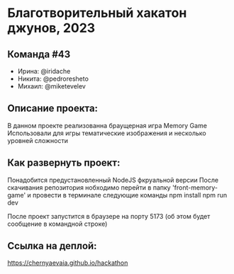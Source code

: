 # Благотворительный хакатон джунов, 2023

## Команда #43
* Ирина: @iridache 
* Никита: @pedroresheto 
* Михаил: @miketevelev 

## Описание проекта:
В данном проекте реализованна браущерная игра Memory Game
Использовали для игры тематические изображения и несколько уровней сложности

## Как развернуть проект:
Понадобится предустановленный NodeJS фкруальной версии
После скачивания репозитория нобходимо перейти в папку 'front-memory-game' и провести в терминале следующие команды
npm install
npm run dev

После проект запустится в браузере на порту 5173 (об этом будет сообщение в командной строке)

## Ссылка на деплой:
https://chernyaevaia.github.io/hackathon